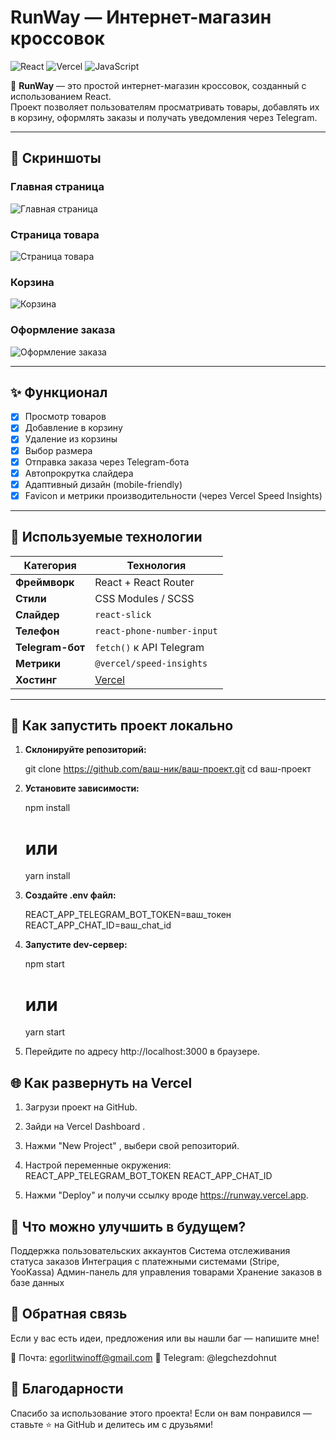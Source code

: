# RunWay — Интернет-магазин кроссовок

![React](https://img.shields.io/badge/react-%2320232a.svg?style=for-the-badge&logo=react&logoColor=white)
![Vercel](https://img.shields.io/badge/vercel-%23000000.svg?style=for-the-badge&logo=vercel&logoColor=white)
![JavaScript](https://img.shields.io/badge/javascript-%23f7df1e.svg?style=for-the-badge&logo=javascript&logoColor=black)

🛒 **RunWay** — это простой интернет-магазин кроссовок, созданный с использованием React.  
Проект позволяет пользователям просматривать товары, добавлять их в корзину, оформлять заказы и получать уведомления через Telegram.

---

## 📸 Скриншоты 

### Главная страница
![Главная страница](/public/images/screenshots/home.png)

### Страница товара
![Страница товара](/public/images/screenshots/product-detail.png)

### Корзина
![Корзина](/public/images/screenshots/cart.png)

### Оформление заказа
![Оформление заказа](/public/images/screenshots/checkout.png)

---

## ✨ Функционал

- [x] Просмотр товаров
- [x] Добавление в корзину
- [x] Удаление из корзины
- [x] Выбор размера
- [x] Отправка заказа через Telegram-бота
- [x] Автопрокрутка слайдера
- [x] Адаптивный дизайн (mobile-friendly)
- [x] Favicon и метрики производительности (через Vercel Speed Insights)

---

## 🔧 Используемые технологии

| Категория | Технология |
|----------|------------|
| **Фреймворк** | React + React Router |
| **Стили** | CSS Modules / SCSS |
| **Слайдер** | `react-slick` |
| **Телефон** | `react-phone-number-input` |
| **Telegram-бот** | `fetch()` к API Telegram |
| **Метрики** | `@vercel/speed-insights` |
| **Хостинг** | [Vercel](https://vercel.com/)  |

---

## 🚀 Как запустить проект локально

1. **Склонируйте репозиторий:**

    git clone https://github.com/ваш-ник/ваш-проект.git 
    cd ваш-проект

2. **Установите зависимости:**

    npm install
    # или
    yarn install

3. **Создайте .env файл:**

    REACT_APP_TELEGRAM_BOT_TOKEN=ваш_токен
    REACT_APP_CHAT_ID=ваш_chat_id

4. **Запустите dev-сервер:**

    npm start
    # или
    yarn start    

5. Перейдите по адресу http://localhost:3000 в браузере. 
     

## 🌐 Как развернуть на Vercel 

1. Загрузи проект на GitHub.

2. Зайди на Vercel Dashboard . 

3. Нажми "New Project" , выбери свой репозиторий.

4. Настрой переменные окружения:
    REACT_APP_TELEGRAM_BOT_TOKEN
    REACT_APP_CHAT_ID
         
5. Нажми "Deploy"  и получи ссылку вроде https://runway.vercel.app.

## 📝 Что можно улучшить в будущем? 

Поддержка пользовательских аккаунтов
Система отслеживания статуса заказов
Интеграция с платежными системами (Stripe, YooKassa)
Админ-панель для управления товарами
Хранение заказов в базе данных

## 💬 Обратная связь 

Если у вас есть идеи, предложения или вы нашли баг — напишите мне! 

📧 Почта: egorlitwinoff@gmail.com 
📱 Telegram: @legchezdohnut

## 🙏 Благодарности 

Спасибо за использование этого проекта!
Если он вам понравился — ставьте ⭐️ на GitHub и делитесь им с друзьями! 